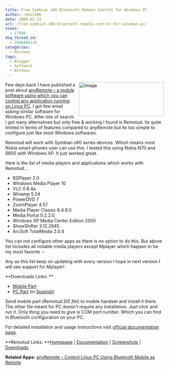 ```yaml
---
title: Free Symbian s60 Bluetooth Remote Control for Windows PC
author: rahul286
date: 2008-02-23
url: /free-symbian-s60-bluetooth-remote-control-for-windows-pc/
views:
  - 17046
dsq_thread_id:
  - 2946466119
categories:
  - Reviews
tags:
  - Blogger
  - Software
  - Windows
---
```

[<img class="wp-image-51827" style="border-top-width: 0px;border-left-width: 0px;border-bottom-width: 0px;margin: 0px 0px 0px 10px;border-right-width: 0px" height="108" alt="image" src="http://cdn.devilsworkshop.org/files/2008/02/image-thumb9.png" width="270" align="right" border="0" />][1] Few days back I have published a post about [anyRemote &#8211; a mobile software using which you can control any application running on Linux PC][2]. I got few email asking similar software for Windows PC. After lots of search I got many alternatives but only free & working I found is Remotud. Its quite limited in terms of features compared to anyRemote but its too simple to configure just like most Windows softwares.

Remotud will work with Symbian s60 series devices. Which means most Nokia smart-phones user can use this. I tested this using Nokia N70 and 6600 with Windows XP. It just worked great.

Here is the list of media players and applications which works with Remotud&#8230;

  * BSPlayer 2.0 
  * Windows Media Player 10 
  * VLC 0.8.4a 
  * Winamp 5.24 
  * PowerDVD 7 
  * ZoomPlayer 4.57 
  * Media Player Classic 6.4.9.0 
  * Media Portal 0.2.2.0 
  * Windows XP Media Center Edition 2005 
  * ShowShifter 3.12.2945 
  * ArcSoft TotalMedia 2.0.4 

You can not configure other apps as there is no option to do this. But above list includes all notable media players except Mplayer which happen to be my most favorite <img src="http://devilsworkshop.org/wp-includes/images/smilies/frownie.png" alt=":-(" class="wp-smiley" style="height: 1em; max-height: 1em;" />

Any as this list keep on updating with every version I hope in next version I will see support for Mplayer!

**Downloads Links: **

  * <a href="http://downloads.sourceforge.net/remotud/remotud_phone-0.2b_bin.zip?modtime=1169594545&big_mirror=0" onclick="_gaq.push(['_trackEvent', 'outbound-article', 'http://downloads.sourceforge.net/remotud/remotud_phone-0.2b_bin.zip?modtime=1169594545&big_mirror=0', 'Mobile Part']);" >Mobile Part</a> 
  * <a href="http://downloads.sourceforge.net/remotud/Remotud_pc-0.2b_bin_english.zip?modtime=1169594355&big_mirror=0" onclick="_gaq.push(['_trackEvent', 'outbound-article', 'http://downloads.sourceforge.net/remotud/Remotud_pc-0.2b_bin_english.zip?modtime=1169594355&big_mirror=0', 'PC Part']);" >PC Part</a> (in <a href="http://downloads.sourceforge.net/remotud/Remotud_pc-0.2b_bin_spanish.zip?modtime=1169594343&big_mirror=0" onclick="_gaq.push(['_trackEvent', 'outbound-article', 'http://downloads.sourceforge.net/remotud/Remotud_pc-0.2b_bin_spanish.zip?modtime=1169594343&big_mirror=0', 'Spanish']);" >Spanish</a>) 

Send mobile part (*Remotud.SIS file*) to mobile handset and install it there. The other file meant for PC doesn&#8217;t require any installation. Just click and run it. Only thing you need to give is COM port number. Which you can find in Bluetooth configuration on your PC.

For detailed installation and usage instructions visit <a href="http://remotud.sourceforge.net/en/documentacion.html" onclick="_gaq.push(['_trackEvent', 'outbound-article', 'http://remotud.sourceforge.net/en/documentacion.html', 'official documentation page']);" >official documentation page</a>. 

**Remotud Links: **<a href="http://remotud.sourceforge.net/en/index.html" onclick="_gaq.push(['_trackEvent', 'outbound-article', 'http://remotud.sourceforge.net/en/index.html', 'Homepage']);" >Homepage</a> | <a href="http://remotud.sourceforge.net/en/documentacion.html" onclick="_gaq.push(['_trackEvent', 'outbound-article', 'http://remotud.sourceforge.net/en/documentacion.html', 'Documentation']);" >Documentation</a> | <a href="http://remotud.sourceforge.net/en/screenshots.html" onclick="_gaq.push(['_trackEvent', 'outbound-article', 'http://remotud.sourceforge.net/en/screenshots.html', 'Screenshots']);" >Screenshots</a> | <a href="http://remotud.sourceforge.net/en/download.html" onclick="_gaq.push(['_trackEvent', 'outbound-article', 'http://remotud.sourceforge.net/en/download.html', 'Downloads']);" >Downloads</a>

**Related Apps:** [anyRemote &#8211; Control Linux PC Using Bluetooth Mobile as Remote][2]

 [1]: http://cdn.devilsworkshop.org/files/2008/02/image17.png
 [2]: http://devilsworkshop.org/2008/02/19/anyremote-control-linux-pc-using-bluetooth-mobile-as-remote/
